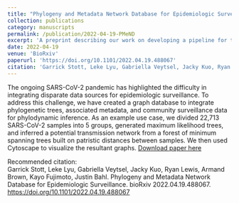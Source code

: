 ```yaml
---
title: "Phylogeny and Metadata Network Database for Epidemiologic Surveillance"
collection: publications
category: manuscripts
permalink: /publication/2022-04-19-PMeND
excerpt: 'A preprint describing our work on developing a pipeline for the generation of a graph database for epidemiologic surveillance.'
date: 2022-04-19
venue: 'BioRxiv'
paperurl: 'https://doi.org/10.1101/2022.04.19.488067'
citation: 'Garrick Stott, Leke Lyu, Gabriella Veytsel, Jacky Kuo, Ryan Lewis, Armand Brown, Kayo Fujimoto, Justin Bahl. Phylogeny and Metadata Network Database for Epidemiologic Surveillance. bioRxiv 2022.04.19.488067 '
---
```

The ongoing SARS-CoV-2 pandemic has highlighted the difficulty in integrating disparate data sources for epidemiologic surveillance. To address this challenge, we have created a graph database to integrate phylogenetic trees, associated metadata, and community surveillance data for phylodynamic inference. As an example use case, we divided 22,713 SARS-CoV-2 samples into 5 groups, generated maximum likelihood trees, and inferred a potential transmission network from a forest of minimum spanning trees built on patristic distances between samples. We then used Cytoscape to visualize the resultant graphs.
[Download paper here](https://doi.org/10.1101/2022.04.19.488067)

Recommended citation:  
Garrick Stott, Leke Lyu, Gabriella Veytsel, Jacky Kuo, Ryan Lewis, Armand Brown, Kayo Fujimoto, Justin Bahl. Phylogeny and Metadata Network Database for Epidemiologic Surveillance. bioRxiv 2022.04.19.488067. https://doi.org/10.1101/2022.04.19.488067
